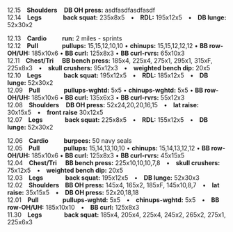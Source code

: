 
12.15 **Shoulders**    **DB OH press:** asdfasdfasdfasdf  
12.14 **Legs**          **back squat:** 235x8x5 • **RDL:** 195x12x5 • **DB lunge:** 52x30x2   

12.13 **Cardio**         **run:** 2 miles - sprints  
12.12 **Pull**              **pullups:** 15,15,12,10,10 • **chinups:** 15,15,12,12,12 • **BB row-OH/UH:** 185x10x6 • **BB curl:** 125x8x3 • **BB curl-rvrs:** 65x10x3  
12.11 **Chest/Tri**     **BB bench press:** 185x4, 225x4, 275x1, 295x1, 315xF, 225x8x3 • **skull crushers:** 95x12x3 • **weighted bench dip:** 20x5  
12.10 **Legs**             **back squat:** 195x12x5 • **RDL:** 185x12x5 • **DB lunge:** 52x30x2  
12.09 **Pull**              **pullups-wghtd:** 5x5 • **chinups-wghtd:** 5x5 • **BB row-OH/UH:** 185x10x6 • **BB curl:** 135x6x3 • **BB curl-rvrs:** 55x12x3  
12.08 **Shoulders**    **DB OH press:** 52x24,20,20,16,15 • **lat raise:** 30x15x5 • **front raise** 30x12x5  
12.07 **Legs**             **back squat:** 225x8x5 • **RDL:** 155x12x5 • **DB lunge:** 52x30x2   

12.06 **Cardio**         **burpees:** 50 navy seals  
12.05 **Pull**              **pullups:** 15,14,13,10,10 • **chinups:** 15,14,13,12,12 • **BB row-OH/UH:** 185x10x6 • **BB curl:** 125x8x3 • **BB curl-rvrs:** 45x15x5    
12.04 **Chest/Tri**     **BB bench press:** 225x10,10,10,7,8 • **skull crushers:** 75x12x5 • **weighted bench dip:** 20x5    
12.03 **Legs**             **back squat:** 195x12x5 • **DB lunge:** 52x30x3    
12.02 **Shoulders** **BB OH press:** 145x4, 165x2, 185xF, 145x10,8,7 • **lat raise:** 35x15x5 • **DB OH press:** 52x20,18,18   
12.01 **Pull**              **pullups-wghtd:** 5x5 • **chinups-wghtd:** 5x5 • **BB row-OH/UH:** 185x10x10 • **BB curl:** 125x8x3  
11.30 **Legs**             **back squat:** 185x4, 205x4, 225x4, 245x2, 265x2, 275x1, 225x6x3  
